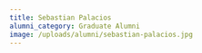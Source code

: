 ```yaml
---
title: Sebastian Palacios
alumni_category: Graduate Alumni
image: /uploads/alumni/sebastian-palacios.jpg
---
```

